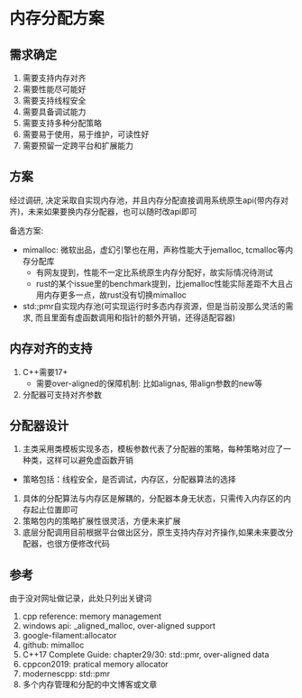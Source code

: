 # 内存分配方案

## 需求确定

1. 需要支持内存对齐
1. 需要性能尽可能好
1. 需要支持线程安全
1. 需要具备调试能力
1. 需要支持多种分配策略
1. 需要易于使用，易于维护，可读性好
1. 需要预留一定跨平台和扩展能力

## 方案

经过调研, 决定采取自实现内存池，并且内存分配直接调用系统原生api(带内存对齐)，未来如果要换内存分配器，也可以随时改api即可

备选方案:
* mimalloc: 微软出品，虚幻引擎也在用，声称性能大于jemalloc, tcmalloc等内存分配库
  * 有网友提到，性能不一定比系统原生内存分配好，故实际情况待测试
  * rust的某个issue里的benchmark提到，比jemalloc性能实际差距不大且占用内存更多一点，故rust没有切换mimalloc
* std:;pmr自实现内存池(可实现运行时多态内存资源，但是当前没那么灵活的需求, 而且里面有虚函数调用和指针的额外开销，还得适配容器)

## 内存对齐的支持

1. C++需要17+
    - 需要over-aligned的保障机制: 比如alignas, 带align参数的new等
2. 分配器可支持对齐参数

## 分配器设计

1. 主类采用类模板实现多态，模板参数代表了分配器的策略，每种策略对应了一种类，这样可以避免虚函数开销
  * 策略包括：线程安全，是否调试，内存区，分配器算法的选择
1. 具体的分配算法与内存区是解耦的，分配器本身无状态，只需传入内存区的内存起止位置即可
1. 策略包内的策略扩展性很灵活，方便未来扩展
1. 底层分配调用目前根据平台做出区分，原生支持内存对齐操作,如果未来要改分配器，也很方便修改代码

## 参考

由于没对网址做记录，此处只列出关键词

1. cpp reference: memory management
1. windows api: _aligned_malloc, over-aligned support 
1. google-filament:allocator
1. github: mimalloc
1. C++17 Complete Guide: chapter29/30: std::pmr, over-aligned data
1. cppcon2019: pratical memory allocator
1. modernescpp: std::pmr
1. 多个内存管理和分配的中文博客或文章

